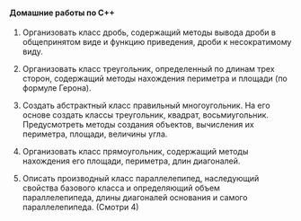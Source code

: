 #### <b>Домашние работы по C++</b>

1. Организовать класс дробь, содержащий методы вывода дроби в общепринятом виде и функцию приведения, дроби к несократимому виду. 

2. Организовать класс треугольник, определенный по длинам трех сторон, содержащий методы нахождения периметра и площади (по формуле Герона).

3. Создать абстрактный класс правильный многоугольник. На его основе создать классы треугольник, квадрат, восьмиугольник. 
   Предусмотреть методы создания объектов, вычисления их периметра, площади, величины угла.
   
4. Организовать класс прямоугольник, содержащий методы нахождения его площади, периметра, длин диагоналей.

5. Описать производный класс параллелепипед, наследующий свойства базового класса и определяющий  объем  параллелепипеда, 
   длины диагоналей основания и самого параллелепипеда. (Смотри 4)
